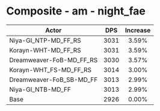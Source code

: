 # Composite - am - night_fae
| Actor | DPS | Increase |
|---|:---:|:---:|
|Niya-GI_NTP-MD_FF_RS|3031|3.59%|
|Korayn-WHT-MD_FF_RS|3031|3.59%|
|Dreamweaver-FoB-MD_FF_RS|3030|3.57%|
|Korayn-WHT_FS-MD_FF_RS|3014|3.00%|
|Dreamweaver-FoB_SB-MD_FF|3013|2.99%|
|Niya-GI_NTB-MD_FF|3013|2.99%|
|Base|2926|0.00%|
